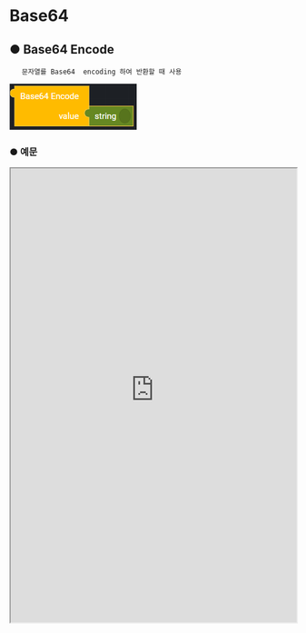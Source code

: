 # Base64

## ● Base64 Encode

       문자열를 Base64  encoding 하여 반환할 때 사용

![](../../img/assets/image%20%2859%29.png)

### ● 예문

<iframe
    src="https://d1sxhpvag16wqc.cloudfront.net/v3.1.0/base64/base64_encode"
    width="100%"
    height="800px"
    allow=""
    sandbox="allow-scripts allow-same-origin" />
<div class="display-pdf">
    <p><img src="../../img/assets/image%20%28454%29.png" alt="" /></p>
    <p><img src="../../img/assets/image%20%28381%29.png" alt="" /></p>
</div>

### ● 결과

```text
{
  "result": {
    "base64Encode": "SGVsbG8gU3luY3RyZWUh"
  }
}
```

## ● Base64 Decode

        Base64 encoding 문자열을 원래 문자열로 원복할 때 사용

![](../../img/assets/image%20%2855%29.png)

### ● 예문

<iframe
    src="https://d1sxhpvag16wqc.cloudfront.net/v3.1.0/base64/base64_decode"
    width="100%"
    height="800px"
    allow=""
    sandbox="allow-scripts allow-same-origin"/>
<div class="display-pdf">
    <p><img src="../../img/assets/image%20%28405%29.png" alt="" /></p>
    <p><img src="../../img/assets/image%20%28447%29.png" alt="" /></p>
</div>

### ● 결과

```text
{
  "result": {
    "base64Encode": "SGVsbG8gU3luY3RyZWUh",
    "base64Decode": "Hello Synctree!"
  }
}
```
